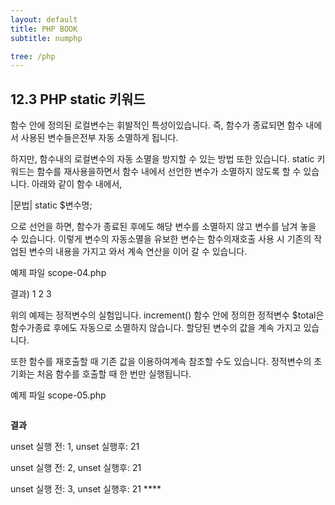 ```yaml
---
layout: default
title: PHP BOOK
subtitle: numphp

tree: /php
---
```



## 12.3 PHP static 키워드

함수 안에 정의된 로컬변수는 휘발적인 특성이있습니다. 즉, 함수가 종료되면 함수 내에서 사용된 변수들은전부 자동 소멸하게 됩니다.

하지만, 함수내의 로컬변수의 자동 소멸을 방지할 수 있는 방법 또한 있습니다. static 키워드는 함수를 재사용을하면서 함수 내에서 선언한 변수가 소멸하지 않도록 할 수 있습니다. 아래와 같이 함수 내에서, 

|문법|
static $변수명;

으로 선언을 하면, 함수가 종료된 후에도 해당 변수를 소멸하지 않고 변수를 남겨 놓을 수 있습니다.
이렇게 변수의 자동소멸을 유보한 변수는 함수의재호출 사용 시 기존의 작업된 변수의 내용을 가지고 와서 계속 연산을 이어 갈 수 있습니다.

예제 파일 scope-04.php

결과)
1
2
3

위의 예제는 정적변수의 실험입니다. increment() 함수 안에 정의한 정적변수 $total은 함수가종료 후에도 자동으로 소멸하지 않습니다. 할당된 변수의 값을 계속 가지고 있습니다.

또한 함수를 재호출할 때 기존 값을 이용하여계속 참조할 수도 있습니다. 정적변수의 초기화는 처음 함수를 호출할 때 한 번만 실행됩니다.

예제 파일 scope-05.php
```
``` 

**결과**

unset 실행 전: 1, unset 실행후: 21

unset 실행 전: 2, unset 실행후: 21

unset 실행 전: 3, unset 실행후: 21 ****

